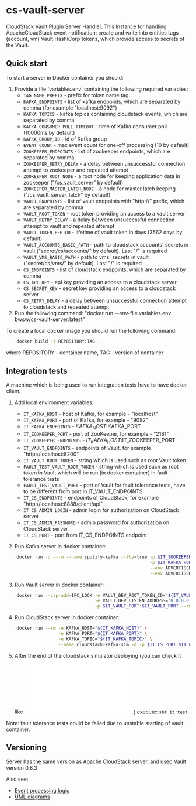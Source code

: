 # cs-vault-server
CloudStack Vault Plugin Server Handler. This Instance for handling ApacheCloudStack event notification:
create and write into entities tags (account, vm) Vault HashiCorp tokens, which provide access to secrets of the Vault.

## Quick start

To start a server in Docker container you should:

1. Provide a file 'variables.env' containing the following required variables:
    * `TAG_NAME_PREFIX` - prefix for token name tag
    * `KAFKA_ENDPOINTS` - list of kafka endpoints, which are separated by comma (for example "localhost:9092")
    * `KAFKA_TOPICS` - kafka topics containing cloudstack events, which are separated by comma
    * `KAFKA_CONSUMER_POLL_TIMEOUT` - time of Kafka consumer poll (10000ms by default)
    * `KAFKA_GROUP_ID` - id of Kafka group
    * `EVENT_COUNT` - max event count for one-off processing (10 by default)
    * `ZOOKEEPER_ENDPOINTS` - list of zookeeper endpoints, which are separated by comma
    * `ZOOKEEPER_RETRY_DELAY` - a delay between unsuccessful connection attempt to zookeeper and repeated attempt
    * `ZOOKEEPER_ROOT_NODE` - a root node for keeping application data in zookeeper ("/cs_vault_server" by default)
    * `ZOOKEEPER_MASTER_LATCH_NODE` - a node for master latch keeping ("/cs_vault_server_latch" by default)
    * `VAULT_ENDPOINTS` - list of vault endpoints with "http://" prefix, which are separated by comma
    * `VAULT_ROOT_TOKEN` - root token providing an access to a vault server
    * `VAULT_RETRY_DELAY` -  a delay between unsuccessful connection attempt to vault and repeated attempt
    * `VAULT_TOKEN_PERIOD` - lifetime of vault token in days (3562 days by default)
    * `VAULT_ACCOUNTS_BASIC_PATH` - path to cloudstack accounts' secrets in vault ("secret/cs/accounts/" by default). Last "/" is required
    * `VAULT_VMS_BASIC_PATH` - path to vms' secrets in vault ("secret/cs/vms/" by default). Last "/" is required
    * `CS_ENDPOINTS` - list of cloudstack endpoints, which are separated by comma
    * `CS_API_KEY` - api key providing an access to a cloudstack server
    * `CS_SECRET_KEY` - secret key providing an access to a cloudstack server
    * `CS_RETRY_DELAY` - a delay between unsuccessful connection attempt to cloudstack and repeated attempt
2. Run the following command:
    "docker run --env-file variables.env bwsw/cs-vault-server:latest"

To create a local docker image you should run the following command:
```bash
    docker build -t REPOSITORY:TAG .
```
where REPOSITORY - container name, TAG - version of container
   
## Integration tests

A machine which is being used to run integration tests have to have docker client.

1. Add local environment variables:
    * `IT_KAFKA_HOST` - host of Kafka, for example - "localhost"
    * `IT_KAFKA_PORT` - port of Kafka, for example - "9092"
    * `IT_KAFKA_ENDPOINTS` - $KAFKA_HOST:$KAFKA_PORT
    * `IT_ZOOKEEPER_PORT` - port of ZooKeeper, for example - "2181"
    * `IT_ZOOKEEPER_ENDPOINTS` - $IT_KAFKA_HOST:$IT_ZOOKEEPER_PORT
    * `IT_VAULT_ENDPOINTS` - endpoints of Vault, for example "http://localhost:8200"
    * `IT_VAULT_ROOT_TOKEN` - string which is used such as root Vault token
    * `FAULT_TEST_VAULT_ROOT_TOKEN` - string which is used such as root token in Vault which will be run (in docker container) in fault tolerance tests
    * `FAULT_TEST_VAULT_PORT` - port of Vault for fault tolerance tests, have to be different from port in IT_VAULT_ENDPOINTS
    * `IT_CS_ENDPOINTS` - endpoints of CloudStack, for example "http://localhost:8888/client/api"
    * `IT_CS_ADMIN_LOGIN` - admin login for authorization on CloudStack server
    * `IT_CS_ADMIN_PASSWORD` - admin password for authorization on CloudStack server
    * `IT_CS_PORT` - port from IT_CS_ENDPOINTS endpoint
    
2. Run Kafka server in docker container:
```bash
    docker run -d --rm --name spotify-kafka --tty=true -p $IT_ZOOKEEPER_PORT:$IT_ZOOKEEPER_PORT \
                                                       -p $IT_KAFKA_PORT:$IT_KAFKA_PORT \
                                                       --env ADVERTISED_HOST=$IT_KAFKA_HOST \
                                                       --env ADVERTISED_PORT=$IT_KAFKA_PORT spotify/kafka
```
3. Run Vault server in docker container:
```bash
    docker run --cap-add=IPC_LOCK -e VAULT_DEV_ROOT_TOKEN_ID="${IT_VAULT_ROOT_TOKEN}" \
                                  -e VAULT_DEV_LISTEN_ADDRESS="0.0.0.0:$IT_VAULT_PORT" \
                                  -p $IT_VAULT_PORT:$IT_VAULT_PORT --rm -d --name vault-dev-server vault:0.8.3
```
4. Run CloudStack server in docker container:
```bash
    docker run --rm -e KAFKA_HOST="${IT_KAFKA_HOST}" \
                    -e KAFKA_PORT="${IT_KAFKA_PORT}" \
                    -e KAFKA_TOPIC="${IT_KAFKA_TOPIC}" \
                    --name cloudstack-kafka-sim -d -p $IT_CS_PORT:$IT_CS_PORT bwsw/cs-simulator-kafka:4.10.3-NP
```

5. After the end of the cloudstack simulator deploying (you can check it like ![this](jenkins/run_cs_kafka_vault.sh)) execute: `sbt it:test`

Note: fault tolerance tests could be failed due to unstable starting of vault container.
   
## Versioning

Server has the same version as Apache CloudStack server, and used Vault version 0.8.3

Also see:
* [Event processing logic](docs/logic.md)
* [UML diagrams](docs/diagrams/)
